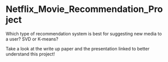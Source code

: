 # Netflix_Movie_Recommendation_Project
Which type of recommendation system is best for suggesting new media to a user? SVD or K-means?

Take a look at the write up paper and the presentation linked to better understand this project!
